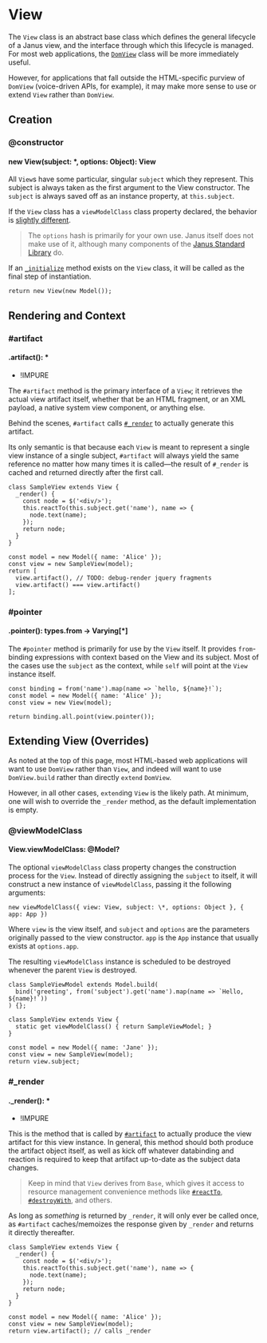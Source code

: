 # View

The `View` class is an abstract base class which defines the general lifecycle
of a Janus view, and the interface through which this lifecycle is managed. For
most web applications, the [`DomView`](/api/dom-view) class will be more immediately
useful.

However, for applications that fall outside the HTML-specific purview of `DomView`
(voice-driven APIs, for example), it may make more sense to use or extend `View`
rather than `DomView`.

## Creation

### @constructor
#### new View(subject: \*, options: Object): View

All `View`s have some particular, singular `subject` which they represent. This
subject is always taken as the first argument to the View constructor. The `subject`
is always saved off as an instance property, at `this.subject`.

If the `View` class has a `viewModelClass` class property declared, the behavior
is [slightly different](#@viewModelClass).

> The `options` hash is primarily for your own use. Janus itself does not make
> use of it, although many components of the [Janus Standard Library](/api/stdlib)
> do.

If an [`_initialize`](#_initialize) method exists on the `View` class, it will be
called as the final step of instantiation.

~~~
return new View(new Model());
~~~

## Rendering and Context

### #artifact
#### .artifact(): \*

* !IMPURE

The `#artifact` method is the primary interface of a `View`; it retrieves the
actual view artifact itself, whether that be an HTML fragment, or an XML payload,
a native system view component, or anything else.

Behind the scenes, `#artifact` calls [`#_render`](#render) to actually generate
this artifact.

Its only semantic is that because each `View` is meant to represent a single view
instance of a single subject, `#artifact` will always yield the same reference
no matter how many times it is called&mdash;the result of `#_render` is cached
and returned directly after the first call.

~~~
class SampleView extends View {
  _render() {
    const node = $('<div/>');
    this.reactTo(this.subject.get('name'), name => {
      node.text(name);
    });
    return node;
  }
}

const model = new Model({ name: 'Alice' });
const view = new SampleView(model);
return [
  view.artifact(), // TODO: debug-render jquery fragments
  view.artifact() === view.artifact()
];
~~~

### #pointer
#### .pointer(): types.from -> Varying[\*]

The `#pointer` method is primarily for use by the `View` itself. It provides `from`-binding
expressions with context based on the View and its subject. Most of the cases use
the `subject` as the context, while `self` will point at the `View` instance itself.

~~~
const binding = from('name').map(name => `hello, ${name}!`);
const model = new Model({ name: 'Alice' });
const view = new View(model);

return binding.all.point(view.pointer());
~~~

## Extending View (Overrides)

As noted at the top of this page, most HTML-based web applications will want to
use `DomView` rather than `View`, and indeed will want to use `DomView.build` rather
than directly `extend` `DomView`.

However, in all other cases, `extend`ing `View` is the likely path. At minimum,
one will wish to override the `_render` method, as the default implementation is
empty.

### @viewModelClass
#### View.viewModelClass: @Model?

The optional `viewModelClass` class property changes the construction process for
the `View`. Instead of directly assigning the `subject` to itself, it will construct
a new instance of `viewModelClass`, passing it the following arguments:

~~~ noexec
new viewModelClass({ view: View, subject: \*, options: Object }, { app: App })
~~~

Where `view` is the view itself, and `subject` and `options` are the parameters
originally passed to the view constructor. `app` is the `App` instance that usually
exists at `options.app`.

The resulting `viewModelClass` instance is scheduled to be destroyed whenever the
parent `View` is destroyed.

~~~ inspect-panel
class SampleViewModel extends Model.build(
  bind('greeting', from('subject').get('name').map(name => `Hello, ${name}!`))
) {};

class SampleView extends View {
  static get viewModelClass() { return SampleViewModel; }
}

const model = new Model({ name: 'Jane' });
const view = new SampleView(model);
return view.subject;
~~~

### #_render
#### ._render(): \*

* !IMPURE

This is the method that is called by [`#artifact`](#artifact) to actually produce
the view artifact for this view instance. In general, this method should both produce
the artifact object itself, as well as kick off whatever databinding and reaction
is required to keep that artifact up-to-date as the subject data changes.

> Keep in mind that `View` derives from `Base`, which gives it access to resource
> management convenience methods like [`#reactTo`](base#reactTo), [`#destroyWith`](base#destroyWith),
> and others.

As long as _something_ is returned by `_render`, it will only ever be called once,
as `#artifact` caches/memoizes the response given by `_render` and returns it directly
thereafter.

~~~
class SampleView extends View {
  _render() {
    const node = $('<div/>');
    this.reactTo(this.subject.get('name'), name => {
      node.text(name);
    });
    return node;
  }
}

const model = new Model({ name: 'Alice' });
const view = new SampleView(model);
return view.artifact(); // calls _render
~~~

